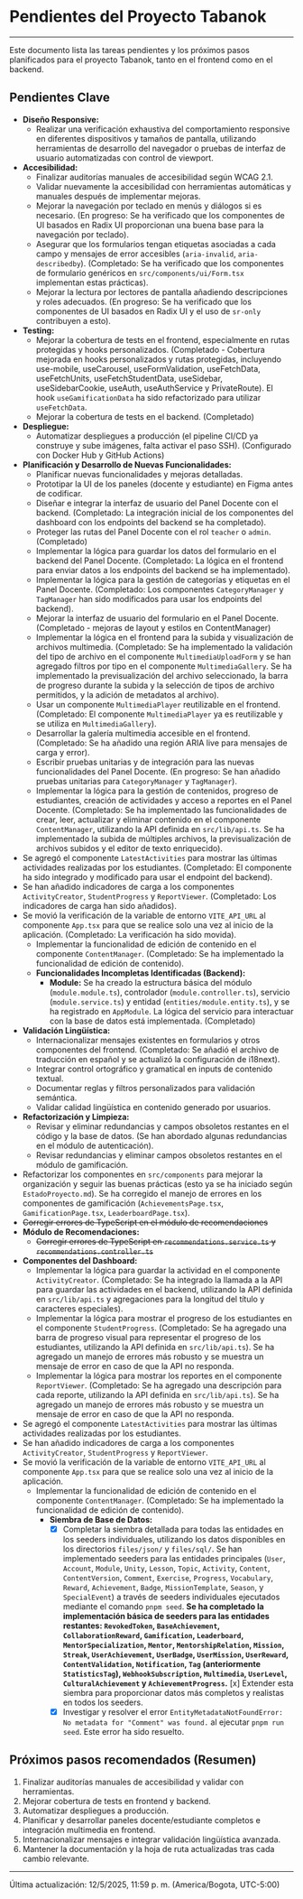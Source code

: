 # Pendientes del Proyecto Tabanok

---

Este documento lista las tareas pendientes y los próximos pasos planificados para el proyecto Tabanok, tanto en el frontend como en el backend.

## Pendientes Clave

- **Diseño Responsive:**
  - Realizar una verificación exhaustiva del comportamiento responsive en diferentes dispositivos y tamaños de pantalla, utilizando herramientas de desarrollo del navegador o pruebas de interfaz de usuario automatizadas con control de viewport.
- **Accesibilidad:**
  - Finalizar auditorías manuales de accesibilidad según WCAG 2.1.
  - Validar nuevamente la accesibilidad con herramientas automáticas y manuales después de implementar mejoras.
  - Mejorar la navegación por teclado en menús y diálogos si es necesario. (En progreso: Se ha verificado que los componentes de UI basados en Radix UI proporcionan una buena base para la navegación por teclado).
  - Asegurar que los formularios tengan etiquetas asociadas a cada campo y mensajes de error accesibles (`aria-invalid`, `aria-describedby`). (Completado: Se ha verificado que los componentes de formulario genéricos en `src/components/ui/Form.tsx` implementan estas prácticas).
  - Mejorar la lectura por lectores de pantalla añadiendo descripciones y roles adecuados. (En progreso: Se ha verificado que los componentes de UI basados en Radix UI y el uso de `sr-only` contribuyen a esto).
- **Testing:**
  - Mejorar la cobertura de tests en el frontend, especialmente en rutas protegidas y hooks personalizados. (Completado - Cobertura mejorada en hooks personalizados y rutas protegidas, incluyendo use-mobile, useCarousel, useFormValidation, useFetchData, useFetchUnits, useFetchStudentData, useSidebar, useSidebarCookie, useAuth, useAuthService y PrivateRoute). El hook `useGamificationData` ha sido refactorizado para utilizar `useFetchData`.
  - Mejorar la cobertura de tests en el backend. (Completado)
- **Despliegue:**
  - Automatizar despliegues a producción (el pipeline CI/CD ya construye y sube imágenes, falta activar el paso SSH). (Configurado con Docker Hub y GitHub Actions)
- **Planificación y Desarrollo de Nuevas Funcionalidades:**
  - Planificar nuevas funcionalidades y mejoras detalladas.
  - Prototipar la UI de los paneles (docente y estudiante) en Figma antes de codificar.
  - Diseñar e integrar la interfaz de usuario del Panel Docente con el backend. (Completado: La integración inicial de los componentes del dashboard con los endpoints del backend se ha completado).
  - Proteger las rutas del Panel Docente con el rol `teacher` o `admin`. (Completado)
  - Implementar la lógica para guardar los datos del formulario en el backend del Panel Docente. (Completado: La lógica en el frontend para enviar datos a los endpoints del backend se ha implementado).
  - Implementar la lógica para la gestión de categorías y etiquetas en el Panel Docente. (Completado: Los componentes `CategoryManager` y `TagManager` han sido modificados para usar los endpoints del backend).
  - Mejorar la interfaz de usuario del formulario en el Panel Docente. (Completado - mejoras de layout y estilos en ContentManager)
  - Implementar la lógica en el frontend para la subida y visualización de archivos multimedia. (Completado: Se ha implementado la validación del tipo de archivo en el componente `MultimediaUploadForm` y se han agregado filtros por tipo en el componente `MultimediaGallery`. Se ha implementado la previsualización del archivo seleccionado, la barra de progreso durante la subida y la selección de tipos de archivo permitidos, y la adición de metadatos al archivo).
  - Usar un componente `MultimediaPlayer` reutilizable en el frontend. (Completado: El componente `MultimediaPlayer` ya es reutilizable y se utiliza en `MultimediaGallery`).
  - Desarrollar la galería multimedia accesible en el frontend. (Completado: Se ha añadido una región ARIA live para mensajes de carga y error).
  - Escribir pruebas unitarias y de integración para las nuevas funcionalidades del Panel Docente. (En progreso: Se han añadido pruebas unitarias para `CategoryManager` y `TagManager`).
  - Implementar la lógica para la gestión de contenidos, progreso de estudiantes, creación de actividades y acceso a reportes en el Panel Docente. (Completado: Se ha implementado las funcionalidades de crear, leer, actualizar y eliminar contenido en el componente `ContentManager`, utilizando la API definida en `src/lib/api.ts`. Se ha implementado la subida de múltiples archivos, la previsualización de archivos subidos y el editor de texto enriquecido).
- Se agregó el componente `LatestActivities` para mostrar las últimas actividades realizadas por los estudiantes. (Completado: El componente ha sido integrado y modificado para usar el endpoint del backend).
- Se han añadido indicadores de carga a los componentes `ActivityCreator`, `StudentProgress` y `ReportViewer`. (Completado: Los indicadores de carga han sido añadidos).
- Se movió la verificación de la variable de entorno `VITE_API_URL` al componente `App.tsx` para que se realice solo una vez al inicio de la aplicación. (Completado: La verificación ha sido movida).
  - Implementar la funcionalidad de edición de contenido en el componente `ContentManager`. (Completado: Se ha implementado la funcionalidad de edición de contenido).
  - **Funcionalidades Incompletas Identificadas (Backend):**
    - **Module:** Se ha creado la estructura básica del módulo (`module.module.ts`), controlador (`module.controller.ts`), servicio (`module.service.ts`) y entidad (`entities/module.entity.ts`), y se ha registrado en `AppModule`. La lógica del servicio para interactuar con la base de datos está implementada. (Completado)
- **Validación Lingüística:**
  - Internacionalizar mensajes existentes en formularios y otros componentes del frontend. (Completado: Se añadió el archivo de traducción en español y se actualizó la configuración de i18next).
  - Integrar control ortográfico y gramatical en inputs de contenido textual.
  - Documentar reglas y filtros personalizados para validación semántica.
  - Validar calidad lingüística en contenido generado por usuarios.
- **Refactorización y Limpieza:**
  - Revisar y eliminar redundancias y campos obsoletos restantes en el código y la base de datos. (Se han abordado algunas redundancias en el módulo de autenticación).
  - Revisar redundancias y eliminar campos obsoletos restantes en el módulo de gamificación.
- Refactorizar los componentes en `src/components` para mejorar la organización y seguir las buenas prácticas (esto ya se ha iniciado según `EstadoProyecto.md`). Se ha corregido el manejo de errores en los componentes de gamificación (`AchievementsPage.tsx`, `GamificationPage.tsx`, `LeaderboardPage.tsx`).
- ~~Corregir errores de TypeScript en el módulo de recomendaciones~~
- **Módulo de Recomendaciones:**
  - ~~Corregir errores de TypeScript en `recommendations.service.ts` y `recommendations.controller.ts`~~
- **Componentes del Dashboard:**
  - Implementar la lógica para guardar la actividad en el componente `ActivityCreator`. (Completado: Se ha integrado la llamada a la API para guardar las actividades en el backend, utilizando la API definida en `src/lib/api.ts` y agregaciones para la longitud del título y caracteres especiales).
  - Implementar la lógica para mostrar el progreso de los estudiantes en el componente `StudentProgress`. (Completado: Se ha agregado una barra de progreso visual para representar el progreso de los estudiantes, utilizando la API definida en `src/lib/api.ts`). Se ha agregado un manejo de errores más robusto y se muestra un mensaje de error en caso de que la API no responda.
  - Implementar la lógica para mostrar los reportes en el componente `ReportViewer`. (Completado: Se ha agregado una descripción para cada reporte, utilizando la API definida en `src/lib/api.ts`). Se ha agregado un manejo de errores más robusto y se muestra un mensaje de error en caso de que la API no responda.
- Se agregó el componente `LatestActivities` para mostrar las últimas actividades realizadas por los estudiantes.
- Se han añadido indicadores de carga a los componentes `ActivityCreator`, `StudentProgress` y `ReportViewer`.
- Se movió la verificación de la variable de entorno `VITE_API_URL` al componente `App.tsx` para que se realice solo una vez al inicio de la aplicación.
  - Implementar la funcionalidad de edición de contenido en el componente `ContentManager`. (Completado: Se ha implementado la funcionalidad de edición de contenido).
    - **Siembra de Base de Datos:**
      - [x] Completar la siembra detallada para todas las entidades en los seeders individuales, utilizando los datos disponibles en los directorios `files/json/` y `files/sql/`. Se han implementado seeders para las entidades principales (`User`, `Account`, `Module`, `Unity`, `Lesson`, `Topic`, `Activity`, `Content`, `ContentVersion`, `Comment`, `Exercise`, `Progress`, `Vocabulary`, `Reward`, `Achievement`, `Badge`, `MissionTemplate`, `Season`, y `SpecialEvent`) a través de seeders individuales ejecutados mediante el comando `pnpm seed`. **Se ha completado la implementación básica de seeders para las entidades restantes: `RevokedToken`, `BaseAchievement`, `CollaborationReward`, `Gamification`, `Leaderboard`, `MentorSpecialization`, `Mentor`, `MentorshipRelation`, `Mission`, `Streak`, `UserAchievement`, `UserBadge`, `UserMission`, `UserReward`, `ContentValidation`, `Notification`, `Tag` (anteriormente `StatisticsTag`), `WebhookSubscription`, `Multimedia`, `UserLevel`, `CulturalAchievement` y `AchievementProgress`.** [x] Extender esta siembra para proporcionar datos más completos y realistas en todos los seeders.
      - [x] Investigar y resolver el error `EntityMetadataNotFoundError: No metadata for "Comment" was found.` al ejecutar `pnpm run seed`. Este error ha sido resuelto.

## Próximos pasos recomendados (Resumen)

1.  Finalizar auditorías manuales de accesibilidad y validar con herramientas.
2.  Mejorar cobertura de tests en frontend y backend.
3.  Automatizar despliegues a producción.
4.  Planificar y desarrollar paneles docente/estudiante completos e integración multimedia en frontend.
5.  Internacionalizar mensajes e integrar validación lingüística avanzada.
6.  Mantener la documentación y la hoja de ruta actualizadas tras cada cambio relevante.

---

Última actualización: 12/5/2025, 11:59 p. m. (America/Bogota, UTC-5:00)
